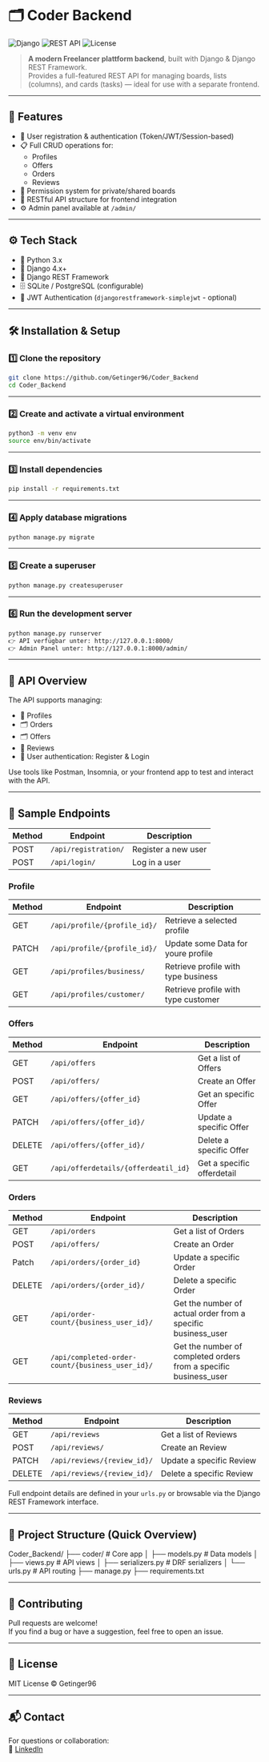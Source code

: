 # 🗂️ Coder Backend

![Django](https://img.shields.io/badge/Django-4.x+-green.svg)
![REST API](https://img.shields.io/badge/REST-API-blue.svg)
![License](https://img.shields.io/github/license/Getinger96/KannMind_Backend)

> **A modern Freelancer plattform backend**, built with Django & Django REST Framework.  
> Provides a full-featured REST API for managing boards, lists (columns), and cards (tasks) — ideal for use with a separate frontend.

---

## 🚀 Features

- 🔐 User registration & authentication (Token/JWT/Session-based)
- 📋 Full CRUD operations for:
  - Profiles
  - Offers
  - Orders
  - Reviews
- 👥 Permission system for private/shared boards
- 🧩 RESTful API structure for frontend integration
- ⚙️ Admin panel available at `/admin/`

---

## ⚙️ Tech Stack

- 🐍 Python 3.x  
- 🧬 Django 4.x+  
- 🔌 Django REST Framework  
- 🗄️ SQLite / PostgreSQL (configurable)  
- 🔐 JWT Authentication (`djangorestframework-simplejwt` - optional)

---

## 🛠️ Installation & Setup

### 1️⃣ Clone the repository

```bash
git clone https://github.com/Getinger96/Coder_Backend
cd Coder_Backend
```

---

### 2️⃣ Create and activate a virtual environment

```bash
python3 -m venv env
source env/bin/activate   
```

---

### 3️⃣ Install dependencies

```bash
pip install -r requirements.txt
```

---

### 4️⃣ Apply database migrations

```bash
python manage.py migrate
```

---


### 5️⃣ Create a superuser

```bash
python manage.py createsuperuser
```

---

### 6️⃣ Run the development server

```bash
python manage.py runserver
👉 API verfügbar unter: http://127.0.0.1:8000/
👉 Admin Panel unter: http://127.0.0.1:8000/admin/
```

----

## 📖 API Overview

The API supports managing:

- 🧩 Profiles  
- 🗂️ Orders
- 🗂️ Offers
- 💬 Reviews   
- 👤 User authentication: Register & Login  

Use tools like Postman, Insomnia, or your frontend app to test and interact with the API.

---

## 🧪 Sample Endpoints

| Method | Endpoint                                | Description                            |
|--------|-----------------------------------------|----------------------------------------|
| POST   | `/api/registration/`                    | Register a new user                    |
| POST   | `/api/login/`                           | Log in a user                          |


### Profile
| Method | Endpoint                                | Description                            |
|--------|-----------------------------------------|----------------------------------------|
| GET    | `/api/profile/{profile_id}/`            | Retrieve a selected profile            |
| PATCH  | `/api/profile/{profile_id}/`            | Update some Data for youre profile     |
| GET    | `/api/profiles/business/`               | Retrieve profile with type business    |
| GET    | `/api/profiles/customer/`               | Retrieve profile with type customer    |


### Offers
| Method | Endpoint                                                | Description                            |
|--------|---------------------------------------------------------|----------------------------------------|
| GET    | `/api/offers`                                           | Get a list of Offers                   |
| POST   | `/api/offers/`                                          | Create an Offer                        |
| GET    | `/api/offers/{offer_id}`                                | Get an specific Offer                  |
| PATCH  | `/api/offers/{offer_id}/`                               | Update a specific Offer                |
| DELETE | `/api/offers/{offer_id}/`                               | Delete a specific Offer                |
| GET    | `/api/offerdetails/{offerdeatil_id}`                    | Get a specific offerdetail             |


### Orders
| Method | Endpoint                                                | Description                            |
|--------|---------------------------------------------------------|----------------------------------------|
| GET    | `/api/orders`                                           | Get a list of Orders                   |
| POST   | `/api/offers/`                                          | Create an Order                        |
| Patch  | `/api/orders/{order_id}`                                | Update a specific Order                |
| DELETE | `/api/orders/{order_id}/`                               | Delete a specific Order                |
| GET    | `/api/order-count/{business_user_id}/`                  | Get the number of actual order from a specific business_user|
| GET    | `/api/completed-order-count/{business_user_id}/`        | Get the number of completed orders from a specific business_user|

### Reviews
| Method | Endpoint                                                | Description                            |
|--------|---------------------------------------------------------|----------------------------------------|
| GET    | `/api/reviews`                                          | Get a list of Reviews                  |
| POST   | `/api/reviews/`                                         | Create an Review                       |
| PATCH  | `/api/reviews/{review_id}/`                             | Update a specific Review               |
| DELETE | `/api/reviews/{review_id}/`                             | Delete a specific Review               |




Full endpoint details are defined in your `urls.py` or browsable via the Django REST Framework interface.

---

## 📂 Project Structure (Quick Overview)

Coder_Backend/
├── coder/ # Core app
│ ├── models.py # Data models
│ ├── views.py # API views
│ ├── serializers.py # DRF serializers
│ └── urls.py # API routing
├── manage.py
├── requirements.txt

---

## 🤝 Contributing

Pull requests are welcome!  
If you find a bug or have a suggestion, feel free to open an issue.

---

## 📄 License

MIT License © Getinger96

---

## 📬 Contact

For questions or collaboration:  
📘 [LinkedIn](https://www.linkedin.com/in/erich-getinger-45536a255/)







